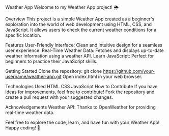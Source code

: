 Weather App
Welcome to my Weather App project! 🌦️

Overview
This project is a simple Weather App created as a beginner's exploration into the world of web development using HTML, CSS, and JavaScript. 
It allows users to check the current weather conditions for a specific location.



Features
User-Friendly Interface: Clean and intuitive design for a seamless user experience.
Real-Time Weather Data: Fetches and displays up-to-date weather information using a weather API.
Learn JavaScript: Perfect for beginners to practice their JavaScript skills.


Getting Started
Clone the repository: git clone https://github.com/your-username/weather-app.git
Open index.html in your web browser.


Technologies Used
HTML
CSS
JavaScript
How to Contribute
If you have ideas for improvements, feel free to contribute! Fork the repository and create a pull request with your suggested changes.

Acknowledgements
Weather API: Thanks to OpenWeather for providing real-time weather data.


Feel free to explore the code, learn, and have fun with your Weather App! Happy coding! 🚀

